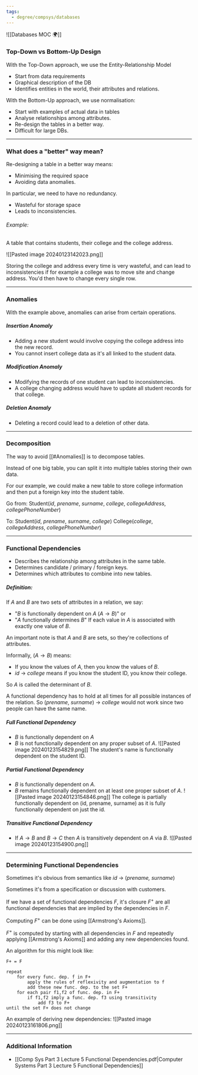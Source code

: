 ```yaml
---
tags:
  - degree/compsys/databases
---
```

![[Databases MOC 🌍]]

### Top-Down vs Bottom-Up Design

With the Top-Down approach, we use the Entity-Relationship Model
- Start from data requirements
- Graphical description of the DB
- Identifies entities in the world, their attributes and relations.

With the Bottom-Up approach, we use normalisation:
- Start with examples of actual data in tables
- Analyse relationships among attributes.
- Re-design the tables in a better way.
- Difficult for large DBs.

---
### What does a "better" way mean?

Re-designing a table in a better way means:
- Minimising the required space
- Avoiding data anomalies.

In particular, we need to have no redundancy.
- Wasteful for storage space
- Leads to inconsistencies.

###### Example:
A table that contains students, their college and the college address.

![[Pasted image 20240123142023.png]]

Storing the college and address every time is very wasteful, and can lead to inconsistencies if for example a college was to move site and change address. You'd then have to change every single row.

---
### Anomalies

With the example above, anomalies can arise from certain operations.

##### Insertion Anomaly
- Adding a new student would involve copying the college address into the new record.
- You cannot insert college data as it's all linked to the student data.

##### Modification Anomaly
- Modifying the records of one student can lead to inconsistencies.
- A college changing address would have to update all student records for that college.

##### Deletion Anomaly
- Deleting a record could lead to a deletion of other data.

---
### Decomposition

The way to avoid [[#Anomalies]] is to decompose tables.

Instead of one big table, you can split it into multiple tables storing their own data.

For our example, we could make a new table to store college information and then put a foreign key into the student table.

Go from:
Student(*id*, *prename*, *surname*, *college*, *collegeAddress*, *collegePhoneNumber*)

To:
Student(*id*, *prename*, *surname*, *college*)
College(*college*, *collegeAddress*, *collegePhoneNumber*)

---
### Functional Dependencies

- Describes the relationship among attributes in the same table.
- Determines candidate / primary / foreign keys.
- Determines which attributes to combine into new tables.

##### Definition:
If $A$ and $B$ are two sets of attributes in a relation, we say:
- "$B$ is functionally dependent on $A$ ($A\rightarrow B$)" or
- "$A$ functionally determines $B$"
If each value in $A$ is associated with exactly one value of $B$.

An important note is that $A$ and $B$ are sets, so they're collections of attributes.

Informally, $(A\rightarrow B)$ means:
- If you know the values of $A$, then you know the values of $B$.
- *id* $\rightarrow$ *college* means if you know the student ID, you know their college.

So $A$ is called the determinant of $B$.

A functional dependency has to hold at all times for all possible instances of the relation. So (*prename*, *surname*) $\rightarrow$ *college* would not work since two people can have the same name.

##### Full Functional Dependency
- $B$ is functionally dependent on $A$
- $B$ is not functionally dependent on any proper subset of $A$.
![[Pasted image 20240123154829.png]]
The student's name is functionally dependent on the student ID.

##### Partial Functional Dependency
- $B$ is functionally dependent on $A$.
- $B$ remains functionally dependent on at least one proper subset of $A$.
![[Pasted image 20240123154846.png]]
The college is partially functionally dependent on (id, prename, surname) as it is fully functionally dependent on just the id.

##### Transitive Functional Dependency
- If $A\rightarrow B$ and $B\rightarrow C$ then $A$ is transitively dependent on $A$ via $B$.
![[Pasted image 20240123154900.png]]

---
### Determining Functional Dependencies

Sometimes it's obvious from semantics like *id* $\rightarrow$ (*prename, surname*)

Sometimes it's from a specification or discussion with customers.

If we have a set of functional dependencies $F$, it's closure $F^{+}$ are all functional dependencies that are implied by the dependencies in $F$.

Computing $F^{+}$ can be done using [[Armstrong's Axioms]].

$F^{+}$ is computed by starting with all dependencies in $F$ and repeatedly applying [[Armstrong's Axioms]] and adding any new dependencies found.

An algorithm for this might look like:

```
F+ = F

repeat
	for every func. dep. f in F+
		apply the rules of reflexivity and augmentation to f
		add these new func. dep. to the set F+
	for each pair f1,f2 of func. dep. in F+
		if f1,f2 imply a func. dep. f3 using transitivity
			add f3 to F+
until the set F+ does not change
```

An example of deriving new dependencies:
![[Pasted image 20240123161806.png]]

---
### Additional Information

- [[Comp Sys Part 3 Lecture 5 Functional Dependencies.pdf|Computer Systems Part 3 Lecture 5 Functional Dependencies]]
